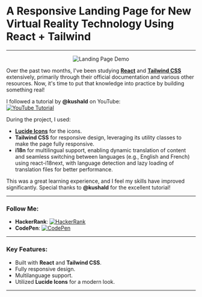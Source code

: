 # A Responsive Landing Page for New Virtual Reality Technology Using React + Tailwind  

---
<div align="center">
  
![Landing Page Demo](https://res.cloudinary.com/dzgjkx0pm/image/upload/v1741319757/VirtualR_Demo_s8kurg.png)

</div>

Over the past two months, I've been studying [**React**](https://react.dev/learn) and [**Tailwind CSS**](https://tailwindcss.com/docs/installation/using-vite) extensively, primarily through their official documentation and various other resources. Now, it's time to put that knowledge into practice by building something real!  

I followed a tutorial by **@kushald** on YouTube:  
[![YouTube Tutorial](https://img.shields.io/badge/YouTube-Watch%20Tutorial-red)](https://www.youtube.com/watch?v=EwzWg-Joxq0)  

During the project, I used:  
- **[Lucide Icons](https://lucide.dev/guide/packages/lucide-react)** for the icons.  
- **Tailwind CSS** for responsive design, leveraging its utility classes to make the page fully responsive.
- **i18n** for multilingual support, enabling dynamic translation of content and seamless switching between languages (e.g., English and French) using react-i18next, with language detection and lazy loading of translation files for better performance.

This was a great learning experience, and I feel my skills have improved significantly. Special thanks to **@kushald** for the excellent tutorial!  

---

### Follow Me:  

- **HackerRank**: [![HackerRank](https://img.shields.io/badge/HackerRank-Profile-brightgreen)](https://www.hackerrank.com/profile/xbhackermrc)  
- **CodePen**: [![CodePen](https://img.shields.io/badge/CodePen-Profile-blue)](https://codepen.io/Un_Kown)  

---

### Key Features:  
- Built with **React** and **Tailwind CSS**.  
- Fully responsive design.  
- Multilanguage support.
- Utilized **Lucide Icons** for a modern look.  

---

